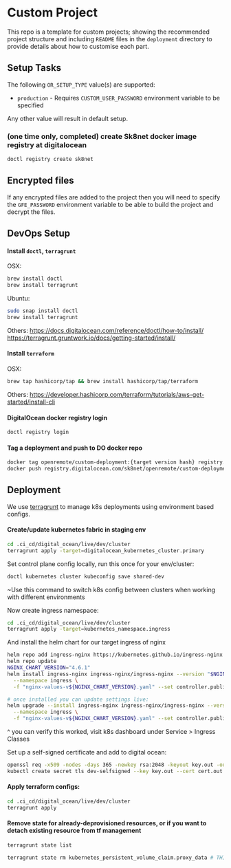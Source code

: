 # Custom Project
This repo is a template for custom projects; showing the recommended project structure and including `README` files in the `deployment` directory to provide details about how to customise each part.

## Setup Tasks
The following `OR_SETUP_TYPE` value(s) are supported:

* `production` - Requires `CUSTOM_USER_PASSWORD` environment variable to be specified 

Any other value will result in default setup.

### (one time only, completed) create Sk8net docker image registry at digitalocean
```sh
doctl registry create sk8net
```

## Encrypted files
If any encrypted files are added to the project then you will need to specify the `GFE_PASSWORD` environment variable to be able to build the project and decrypt the
files.

## DevOps Setup

#### Install `doctl`, `terragrunt`
OSX:
```sh
brew install doctl
brew install terragrunt
```
Ubuntu:
```sh
sudo snap install doctl
brew install terragrunt
```
Others:
https://docs.digitalocean.com/reference/doctl/how-to/install/
https://terragrunt.gruntwork.io/docs/getting-started/install/

#### Install `terraform`
OSX:
```sh
brew tap hashicorp/tap && brew install hashicorp/tap/terraform
```

Others:
https://developer.hashicorp.com/terraform/tutorials/aws-get-started/install-cli

#### DigitalOcean docker registry login
```sh
doctl registry login
```

#### Tag a deployment and push to DO docker repo
```sh
docker tag openremote/custom-deployment:{target version hash} registry.digitalocean.com/sk8net/openremote/custom-deployment
docker push registry.digitalocean.com/sk8net/openremote/custom-deployment
```

## Deployment

We use [terragrunt](https://blog.gruntwork.io/how-to-manage-multiple-environments-with-terraform-using-terragrunt-2c3e32fc60a8) to manage k8s deployments using environment based configs.

#### Create/update kubernetes fabric in staging env
```sh
cd .ci_cd/digital_ocean/live/dev/cluster
terragrunt apply -target=digitalocean_kubernetes_cluster.primary
```

Set control plane config locally, run this once for your env/cluster:
```sh
doctl kubernetes cluster kubeconfig save shared-dev
```
~Use this command to switch k8s config between clusters when working with different environments

Now create ingress namespace:
```sh
cd .ci_cd/digital_ocean/live/dev/cluster
terragrunt apply -target=kubernetes_namespace.ingress
```

And install the helm chart for our target ingress of nginx
```sh
helm repo add ingress-nginx https://kubernetes.github.io/ingress-nginx
helm repo update
NGINX_CHART_VERSION="4.6.1"
helm install ingress-nginx ingress-nginx/ingress-nginx --version "$NGINX_CHART_VERSION" \
  --namespace ingress \
  -f "nginx-values-v${NGINX_CHART_VERSION}.yaml" --set controller.publishService.enabled=true

# once installed you can update settings live:
helm upgrade --install ingress-nginx ingress-nginx/ingress-nginx --version "$NGINX_CHART_VERSION" \
  --namespace ingress \
  -f "nginx-values-v${NGINX_CHART_VERSION}.yaml" --set controller.publishService.enabled=true
```
^ you can verify this worked, visit k8s dashboard under Service > Ingress Classes

Set up a self-signed certificate and add to digital ocean:
```sh
openssl req -x509 -nodes -days 365 -newkey rsa:2048 -keyout key.out -out cert.out -subj "/CN=stage.ride.sk8net.org/O=stage.ride.sk8net.org" -addext "subjectAltName = DNS:146.190.198.74"
kubectl create secret tls dev-selfsigned --key key.out --cert cert.out
```

#### Apply terraform configs:
```sh
cd .ci_cd/digital_ocean/live/dev/cluster
terragrunt apply
```




#### Remove state for already-deprovisioned resources, or if you want to detach existing resource from tf management
```sh
terragrunt state list

terragrunt state rm kubernetes_persistent_volume_claim.proxy_data # THIS IS AN EXAMPLE, target your desired resource
```

